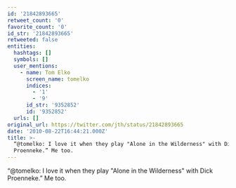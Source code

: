 ```yaml
---
id: '21842893665'
retweet_count: '0'
favorite_count: '0'
id_str: '21842893665'
retweeted: false
entities:
  hashtags: []
  symbols: []
  user_mentions:
    - name: Tom Elko
      screen_name: tomelko
      indices:
        - '1'
        - '9'
      id_str: '9352852'
      id: '9352852'
  urls: []
original_url: https://twitter.com/jth/status/21842893665
date: '2010-08-22T16:44:21.000Z'
title: >-
  “@tomelko: I love it when they play "Alone in the Wilderness" with Dick
  Proenneke.” Me too.
---
```


“@tomelko: I love it when they play "Alone in the Wilderness" with Dick Proenneke.” Me too.